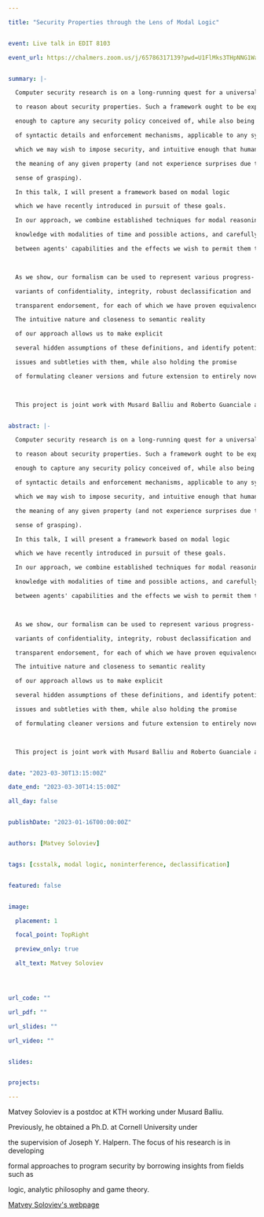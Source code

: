 ```yaml
---

title: "Security Properties through the Lens of Modal Logic"


event: Live talk in EDIT 8103

event_url: https://chalmers.zoom.us/j/65786317139?pwd=U1FlMks3THpNNG1WaFRJNkJxQXdBQT09


summary: |-

  Computer security research is on a long-running quest for a universal framework

  to reason about security properties. Such a framework ought to be expressive

  enough to capture any security policy conceived of, while also being independent

  of syntactic details and enforcement mechanisms, applicable to any system on

  which we may wish to impose security, and intuitive enough that humans can grasp

  the meaning of any given property (and not experience surprises due to a false

  sense of grasping).

  In this talk, I will present a framework based on modal logic

  which we have recently introduced in pursuit of these goals.

  In our approach, we combine established techniques for modal reasoning about

  knowledge with modalities of time and possible actions, and carefully distinguish

  between agents' capabilities and the effects we wish to permit them to achieve.

  

  As we show, our formalism can be used to represent various progress- and termination-(in)sensitive

  variants of confidentiality, integrity, robust declassification and

  transparent endorsement, for each of which we have proven equivalence to standard definitions.

  The intuitive nature and closeness to semantic reality

  of our approach allows us to make explicit

  several hidden assumptions of these definitions, and identify potential

  issues and subtleties with them, while also holding the promise

  of formulating cleaner versions and future extension to entirely novel properties.

  

  This project is joint work with Musard Balliu and Roberto Guanciale at KTH.


abstract: |-

  Computer security research is on a long-running quest for a universal framework

  to reason about security properties. Such a framework ought to be expressive

  enough to capture any security policy conceived of, while also being independent

  of syntactic details and enforcement mechanisms, applicable to any system on

  which we may wish to impose security, and intuitive enough that humans can grasp

  the meaning of any given property (and not experience surprises due to a false

  sense of grasping).

  In this talk, I will present a framework based on modal logic

  which we have recently introduced in pursuit of these goals.

  In our approach, we combine established techniques for modal reasoning about

  knowledge with modalities of time and possible actions, and carefully distinguish

  between agents' capabilities and the effects we wish to permit them to achieve.

  

  As we show, our formalism can be used to represent various progress- and termination-(in)sensitive

  variants of confidentiality, integrity, robust declassification and

  transparent endorsement, for each of which we have proven equivalence to standard definitions.

  The intuitive nature and closeness to semantic reality

  of our approach allows us to make explicit

  several hidden assumptions of these definitions, and identify potential

  issues and subtleties with them, while also holding the promise

  of formulating cleaner versions and future extension to entirely novel properties.

  

  This project is joint work with Musard Balliu and Roberto Guanciale at KTH.


date: "2023-03-30T13:15:00Z"

date_end: "2023-03-30T14:15:00Z"

all_day: false


publishDate: "2023-01-16T00:00:00Z"


authors: [Matvey Soloviev]


tags: [csstalk, modal logic, noninterference, declassification]


featured: false


image:

  placement: 1

  focal_point: TopRight

  preview_only: true

  alt_text: Matvey Soloviev




url_code: ""

url_pdf: ""

url_slides: ""

url_video: ""


slides:


projects:

---
```




Matvey Soloviev is a postdoc at KTH working under Musard Balliu.

Previously, he obtained a Ph.D. at Cornell University under

the supervision of Joseph Y. Halpern. The focus of his research is in developing

formal approaches to program security by borrowing insights from fields such as

logic, analytic philosophy and game theory.


[Matvey Soloviev's webpage](https://www.kth.se/profile/matvey?l=en) 


